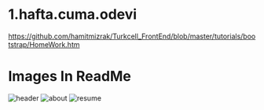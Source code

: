# 1.hafta.cuma.odevi
https://github.com/hamitmizrak/Turkcell_FrontEnd/blob/master/tutorials/bootstrap/HomeWork.htm
# Images In ReadMe
![header](https://user-images.githubusercontent.com/86284062/171054540-e4082b99-14b3-4027-b297-c9af8927d20a.png)
![about](https://user-images.githubusercontent.com/86284062/171054531-941e2677-cafb-410f-bed5-b47631b1d2ec.png)
![resume](https://user-images.githubusercontent.com/86284062/171054548-e8aed423-7961-401e-912c-d5e7ebfd4190.png)
